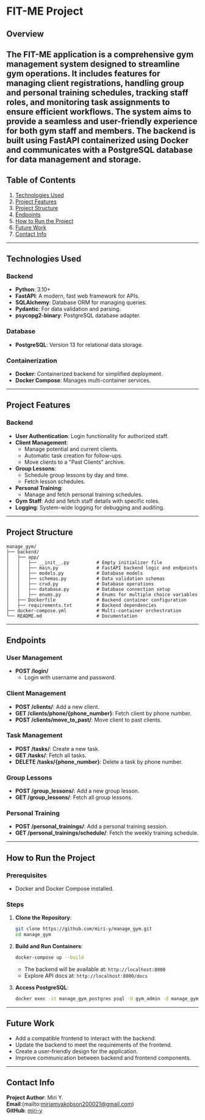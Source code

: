# FIT-ME Project

## Overview
The **FIT-ME** application is a comprehensive gym management system designed to streamline gym operations. It includes features for managing client registrations, handling group and personal training schedules, tracking staff roles, and monitoring task assignments to ensure efficient workflows. The system aims to provide a seamless and user-friendly experience for both gym staff and members.
The backend is built using FastAPI containerized using Docker and communicates with a PostgreSQL database for data management and storage.
---

## Table of Contents
1. [Technologies Used](#technologies-used)
2. [Project Features](#project-features)
3. [Project Structure](#project-structure)
4. [Endpoints](#endpoints)
5. [How to Run the Project](#how-to-run-the-project)
6. [Future Work](#future-work)
7. [Contact Info](#contact-info)

---

## Technologies Used

### Backend
- **Python**: 3.10+
- **FastAPI**: A modern, fast web framework for APIs.
- **SQLAlchemy**: Database ORM for managing queries.
- **Pydantic**: For data validation and parsing.
- **psycopg2-binary**: PostgreSQL database adapter.

### Database
- **PostgreSQL**: Version 13 for relational data storage.

### Containerization
- **Docker**: Containerized backend for simplified deployment.
- **Docker Compose**: Manages multi-container services.

---

## Project Features

### Backend
- **User Authentication**: Login functionality for authorized staff.
- **Client Management**:
  - Manage potential and current clients.
  - Automatic task creation for follow-ups.
  - Move clients to a "Past Clients" archive.
- **Group Lessons**:
  - Schedule group lessons by day and time.
  - Fetch lesson schedules.
- **Personal Training**:
  - Manage and fetch personal training schedules.
- **Gym Staff**: Add and fetch staff details with specific roles.
- **Logging**: System-wide logging for debugging and auditing.

---

## Project Structure

```
manage_gym/
├── backend/
│   ├── app/
│   │   ├── __init__.py          # Empty initializer file
│   │   ├── main.py              # FastAPI backend logic and endpoints
│   │   ├── models.py            # Database models
│   │   ├── schemas.py           # Data validation schemas
│   │   ├── crud.py              # Database operations
│   │   ├── database.py          # Database connection setup
│   │   ├── enums.py             # Enums for multiple choice variables
│   ├── Dockerfile               # Backend container configuration
│   ├── requirements.txt         # Backend dependencies
├── docker-compose.yml           # Multi-container orchestration
└── README.md                    # Documentation
```

---

## Endpoints

### User Management
- **POST /login/**
  - Login with username and password.

### Client Management
- **POST /clients/**: Add a new client.
- **GET /clients/phone/{phone_number}**: Fetch client by phone number.
- **POST /clients/move_to_past/**: Move client to past clients.

### Task Management
- **POST /tasks/**: Create a new task.
- **GET /tasks/**: Fetch all tasks.
- **DELETE /tasks/{phone_number}**: Delete a task by phone number.

### Group Lessons
- **POST /group_lessons/**: Add a new group lesson.
- **GET /group_lessons/**: Fetch all group lessons.

### Personal Training
- **POST /personal_trainings/**: Add a personal training session.
- **GET /personal_trainings/schedule/**: Fetch the weekly training schedule.

---

## How to Run the Project

### Prerequisites
- Docker and Docker Compose installed.

### Steps
1. **Clone the Repository**:
   ```bash
   git clone https://github.com/miri-y/manage_gym.git
   cd manage_gym
   ```
2. **Build and Run Containers**:
   ```bash
   docker-compose up --build
   ```
   - The backend will be available at: `http://localhost:8000`
   - Explore API docs at: `http://localhost:8000/docs`

3. **Access PostgreSQL**:
   ```bash
   docker exec -it manage_gym_postgres psql -U gym_admin -d manage_gym_db
   ```

---

## Future Work
- Add a compatible frontend to interact with the backend.
- Update the backend to meet the requirements of the frontend.
- Create a user-friendly design for the application.
- Improve communication between backend and frontend components.

---

## Contact Info
**Project Author**: Miri Y.  
**Email**:(mailto:miriamyakobson200021@gmail.com)  
**GitHub**: [miri-y](https://github.com/miri-y)


